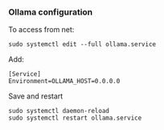 ### Ollama configuration
To access from net:
```
sudo systemctl edit --full ollama.service
```
Add:
```
[Service]
Environment=OLLAMA_HOST=0.0.0.0
```
Save and restart
```
sudo systemctl daemon-reload
sudo systemctl restart ollama.service
```
